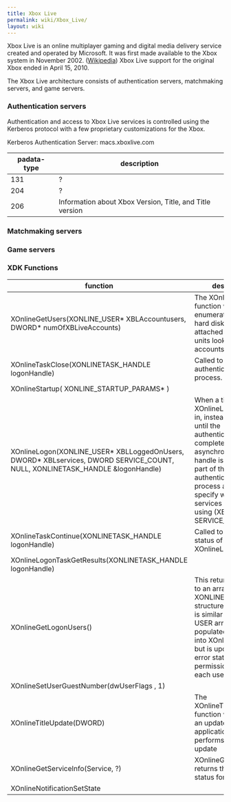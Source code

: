 ```yaml
---
title: Xbox Live
permalink: wiki/Xbox_Live/
layout: wiki
---
```


Xbox Live is an online multiplayer gaming and digital media delivery
service created and operated by Microsoft. It was first made available
to the Xbox system in November 2002.
([Wikipedia](https://en.wikipedia.org/wiki/Xbox_Live)) Xbox Live support
for the original Xbox ended in April 15, 2010.

The Xbox Live architecture consists of authentication servers,
matchmaking servers, and game servers.

### Authentication servers

Authentication and access to Xbox Live services is controlled using the
Kerberos protocol with a few proprietary customizations for the Xbox.

Kerberos Authentication Server: macs.xboxlive.com

| padata-type | description                                              |
|-------------|----------------------------------------------------------|
| 131         | ?                                                        |
| 204         | ?                                                        |
| 206         | Information about Xbox Version, Title, and Title version |

### Matchmaking servers

### Game servers

### XDK Functions

| function                                                                                                                          | description                                                                                                                                                                                                                                                            |
|-----------------------------------------------------------------------------------------------------------------------------------|------------------------------------------------------------------------------------------------------------------------------------------------------------------------------------------------------------------------------------------------------------------------|
| XOnlineGetUsers(XONLINE\_USER\* XBLAccountusers, DWORD\* numOfXBLiveAccounts)                                                     | The XOnlineGetUsers function will enumerate both the hard disk and any attached memory units looking for user accounts                                                                                                                                                 |
| XOnlineTaskClose(XONLINETASK\_HANDLE logonHandle)                                                                                 | Called to abort the authentication process.                                                                                                                                                                                                                            |
| XOnlineStartup( XONLINE\_STARTUP\_PARAMS\* )                                                                                      |                                                                                                                                                                                                                                                                        |
| XOnlineLogon(XONLINE\_USER\* XBLLoggedOnUsers, DWORD\* XBLservices, DWORD SERVICE\_COUNT, NULL, XONLINETASK\_HANDLE &logonHandle) | When a title calls XOnlineLogon to sign in, instead of blocking until the authentication completes, an asynchronous task handle is returned. As part of the authentication process a title must specify which services it will be using (XBLservices, SERVICE\_COUNT). |
| XOnlineTaskContinue(XONLINETASK\_HANDLE logonHandle)                                                                              | Called to check the status of XOnlineLogon.                                                                                                                                                                                                                            |
| XOnlineLogonTaskGetResults(XONLINETASK\_HANDLE logonHandle)                                                                       |                                                                                                                                                                                                                                                                        |
| XOnlineGetLogonUsers()                                                                                                            | This returns a pointer to an array of XONLINE USER structures. This array is similar the XONLINE USER array we populated and passed into XOnlineLogon, but is updated with error status and permission flags for each user.                                            |
| XOnlineSetUserGuestNumber(dwUserFlags , 1)                                                                                        |                                                                                                                                                                                                                                                                        |
| XOnlineTitleUpdate(DWORD)                                                                                                         | The XOnlineTitleUpdate function will boot into an updater application, which performs the actual update                                                                                                                                                                |
| XOnlineGetServiceInfo(Service, ?)                                                                                                 | XOnlineGetServiceInfo returns the connection status for a service                                                                                                                                                                                                      |
| XOnlineNotificationSetState                                                                                                       |                                                                                                                                                                                                                                                                        |


